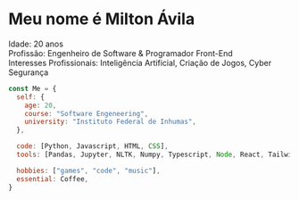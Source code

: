 # Meu nome é Milton Ávila
Idade: 20 anos <br>
Profissão: Engenheiro de Software & Programador Front-End <br>
Interesses Profissionais: Inteligência Artificial, Criação de Jogos, Cyber Segurança

```javascript
const Me = {
  self: {
    age: 20,
    course: "Software Engeneering",
    university: "Instituto Federal de Inhumas",
  },

  code: [Python, Javascript, HTML, CSS],
  tools: [Pandas, Jupyter, NLTK, Numpy, Typescript, Node, React, Tailwind],

  hobbies: ["games", "code", "music"],
  essential: Coffee,
}
```
